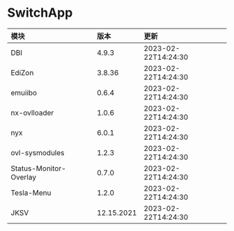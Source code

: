 # SwitchApp

|模块|版本|更新|
|:-|:-|:-|
|DBI|4.9.3|2023-02-22T14:24:30|
|EdiZon|3.8.36|2023-02-22T14:24:30|
|emuiibo|0.6.4|2023-02-22T14:24:30|
|nx-ovlloader|1.0.6|2023-02-22T14:24:30|
|nyx|6.0.1|2023-02-22T14:24:30|
|ovl-sysmodules|1.2.3|2023-02-22T14:24:30|
|Status-Monitor-Overlay|0.7.0|2023-02-22T14:24:30|
|Tesla-Menu|1.2.0|2023-02-22T14:24:30|
|JKSV|12.15.2021|2023-02-22T14:24:30|
